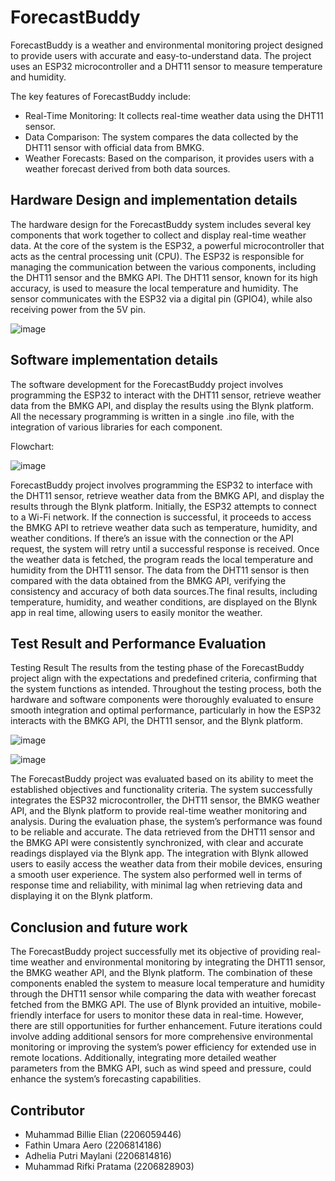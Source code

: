 # ForecastBuddy

ForecastBuddy is a weather and environmental monitoring project designed to provide users with accurate and easy-to-understand data. The project uses an ESP32 microcontroller and a DHT11 sensor to measure temperature and humidity.

The key features of ForecastBuddy include:

* Real-Time Monitoring: It collects real-time weather data using the DHT11 sensor.
* Data Comparison: The system compares the data collected by the DHT11 sensor with official data from BMKG.
* Weather Forecasts: Based on the comparison, it provides users with a weather forecast derived from both data sources.

## Hardware Design and implementation details
The hardware design for the ForecastBuddy system includes several key components that work together to collect and display real-time weather data. At the core of the system is the ESP32, a powerful microcontroller that acts as the central processing unit (CPU). The ESP32 is responsible for managing the communication between the various components, including the DHT11 sensor and the BMKG API. The DHT11 sensor, known for its high accuracy, is used to measure the local temperature and humidity. The sensor communicates with the ESP32 via a digital pin (GPIO4), while also receiving power from the 5V pin.

![image](https://github.com/user-attachments/assets/7fce5c60-e801-4f0f-8ea5-beb33c35432a)



## Software implementation details

The software development for the ForecastBuddy project involves programming the ESP32 to interact with the DHT11 sensor, retrieve weather data from the BMKG API, and display the results using the Blynk platform. All the necessary programming is written in a single .ino file, with the integration of various libraries for each component.

Flowchart:

![image](https://github.com/user-attachments/assets/a539b3a9-25f7-4eff-9e0d-3d5d4a882a1a)

ForecastBuddy project involves programming the ESP32 to interface with the DHT11 sensor, retrieve weather data from the BMKG API, and display the results through the Blynk platform. Initially, the ESP32 attempts to connect to a Wi-Fi network. If the connection is successful, it proceeds to access the BMKG API to retrieve weather data such as temperature, humidity, and weather conditions. If there’s an issue with the connection or the API request, the system will retry until a successful response is received. Once the weather data is fetched, the program reads the local temperature and humidity from the DHT11 sensor. The data from the DHT11 sensor is then compared with the data obtained from the BMKG API, verifying the consistency and accuracy of both data sources.The final results, including temperature, humidity, and weather conditions, are displayed on the Blynk app in real time, allowing users to easily monitor the weather.

## Test Result and Performance Evaluation

Testing Result
The results from the testing phase of the ForecastBuddy project align with the expectations and predefined criteria, confirming that the system functions as intended. Throughout the testing process, both the hardware and software components were thoroughly evaluated to ensure smooth integration and optimal performance, particularly in how the ESP32 interacts with the BMKG API, the DHT11 sensor, and the Blynk platform.

![image](https://github.com/user-attachments/assets/1aa5a839-5a37-4452-8d16-bdee4204418d)

![image](https://github.com/user-attachments/assets/e00211c4-13bb-455d-aed3-d4d2dfe8e77e)


The ForecastBuddy project was evaluated based on its ability to meet the established objectives and functionality criteria. The system successfully integrates the ESP32 microcontroller, the DHT11 sensor, the BMKG weather API, and the Blynk platform to provide real-time weather monitoring and analysis.
During the evaluation phase, the system’s performance was found to be reliable and accurate. The data retrieved from the DHT11 sensor and the BMKG API were consistently synchronized, with clear and accurate readings displayed via the Blynk app. The integration with Blynk allowed users to easily access the weather data from their mobile devices, ensuring a smooth user experience. The system also performed well in terms of response time and reliability, with minimal lag when retrieving data and displaying it on the Blynk platform.



## Conclusion and future work
The ForecastBuddy project successfully met its objective of providing real-time weather and environmental monitoring by integrating the DHT11 sensor, the BMKG weather API, and the Blynk platform. The combination of these components enabled the system to measure local temperature and humidity through the DHT11 sensor while comparing the data with weather forecast fetched from the BMKG API. The use of Blynk provided an intuitive, mobile-friendly interface for users to monitor these data in real-time.
However, there are still opportunities for further enhancement. Future iterations could involve adding additional sensors for more comprehensive environmental monitoring or improving the system’s power efficiency for extended use in remote locations. Additionally, integrating more detailed weather parameters from the BMKG API, such as wind speed and pressure, could enhance the system’s forecasting capabilities.


## Contributor

* Muhammad Billie Elian       (2206059446)
* Fathin Umara Aero           (2206814186)
* Adhelia Putri Maylani       (2206814816)
* Muhammad Rifki Pratama      (2206828903)


